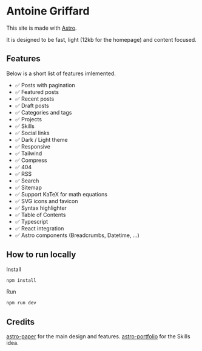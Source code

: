 # Antoine Griffard

This site is made with [Astro](https://astro.build/).

It is designed to be fast, light (12kb for the homepage) and content focused.

## Features

Below is a short list of features imlemented.

- ✅ Posts with pagination
- ✅ Featured posts
- ✅ Recent posts
- ✅ Draft posts
- ✅ Categories and tags
- ✅ Projects
- ✅ Skills
- ✅ Social links
- ✅ Dark / Light theme
- ✅ Responsive
- ✅ Tailwind
- ✅ Compress
- ✅ 404
- ✅ RSS
- ✅ Search
- ✅ Sitemap
- ✅ Support KaTeX for math equations
- ✅ SVG icons and favicon
- ✅ Syntax highlighter
- ✅ Table of Contents
- ✅ Typescript
- ✅ React integration
- ✅ Astro components (Breadcrumbs, Datetime, ...)

## How to run locally

Install

```bash
npm install
```

Run

```bash
npm run dev
```

## Credits

[astro-paper](https://github.com/satnaing/astro-paper) for the main design and features.
[astro-portfolio](https://github.com/rebelchris/astro-portfolio) for the Skills idea.
